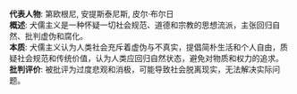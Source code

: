 
**代表人物**: 第欧根尼, 安提斯泰尼斯, 皮尔·布尔日  
**概述**: 犬儒主义是一种怀疑一切社会规范、道德和宗教的思想流派，主张回归自然、批判虚伪和腐化。  
**本质**: 犬儒主义认为人类社会充斥着虚伪与不真实，提倡简朴生活和个人自由，质疑社会规范和传统价值，认为人类应回归自然状态，避免对物质和权力的追求。  
**批判评价**: 被批评为过度悲观和消极，可能导致社会脱离现实，无法解决实际问题。